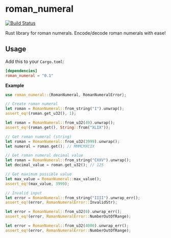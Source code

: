 # roman_numeral

[![Build Status](https://travis-ci.com/jammymalina/roman_numeral.svg?branch=master)](https://travis-ci.com/jammymalina/roman_numeral)

Rust library for roman numerals. Encode/decode roman numerals with ease!

## Usage

Add this to your `Cargo.toml`:

```toml
[dependencies]
roman_numeral = "0.1"
```

**Example**

```rust
use roman_numeral::{RomanNumeral, RomanNumeralError};

// Create roman numeral
let roman = RomanNumeral::from_string("I").unwrap();
assert_eq!(roman.get_u32(), 1);

let roman = RomanNumeral::from_u32(49).unwrap();
assert_eq!(roman.get(), String::from("XLIX"));

// Get roman numeral (string)
let roman = RomanNumeral::from_u32(3999).unwrap();
let numeral = roman.get(); // MMMCMXCIX

// Get roman numeral decimal value
let roman = RomanNumeral::from_string("CXXV").unwrap();
let decimal_value = roman.get_u32(); // 125

// Get maximum possible value
let max_value = RomanNumeral::max_value();
assert_eq!(max_value, 3999);

// Invalid input
let error = RomanNumeral::from_string("IIII").unwrap_err();
assert_eq!(error, RomanNumeralError::InvalidStr);

let error = RomanNumeral::from_u32(0).unwrap_err();
assert_eq!(error, RomanNumeralError::NumberOutOfRange);

let error = RomanNumeral::from_u32(4000).unwrap_err();
assert_eq!(error, RomanNumeralError::NumberOutOfRange);
```


